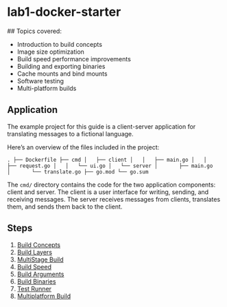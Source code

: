 # lab1-docker-starter

## Topics covered:

- Introduction to build concepts
- Image size optimization
- Build speed performance improvements
- Building and exporting binaries
- Cache mounts and bind mounts
- Software testing
- Multi-platform builds


## Application

The example project for this guide is a client-server application for translating messages to a fictional language.

Here’s an overview of the files included in the project:

`.
├── Dockerfile
├── cmd
│   ├── client
│   │   ├── main.go
│   │   ├── request.go
│   │   └── ui.go
│   └── server
│       ├── main.go
│       └── translate.go
├── go.mod
└── go.sum`

The `cmd/` directory contains the code for the two application components: client and server. The client is a user interface for writing, sending, and receiving messages. The server receives messages from clients, translates them, and sends them back to the client.


## Steps

1. [Build Concepts](/docs/1-BuildConcepts.md)
2. [Build Layers](/docs/2-BuildLayers.md)
3. [MultiStage Build](/docs/3-MultiStageBuild.md)
4. [Build Speed](/docs/4-BuildSpeed.md)
5. [Build Arguments](/docs/5-BuildArguments.md)
6. [Build Binaries](/docs/6-BuildBinaries.md)
7. [Test Runner](/docs/7-TestRunner.md)
8. [Multiplatform Build](/docs/8-MultiplatformBuild.md)
